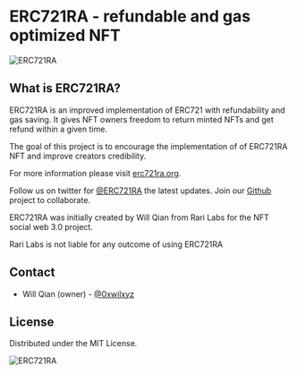 # ERC721RA - refundable and gas optimized NFT

![ERC721RA](https://raw.githubusercontent.com/rarilabs/ERC721RA/main/assets/erc721ra-small.png)

## What is ERC721RA?

ERC721RA is an improved implementation of ERC721 with refundability and gas saving. 
It gives NFT owners freedom to return minted NFTs and get refund within a given time.

The goal of this project is to encourage the implementation of of ERC721RA NFT and improve creators credibility.

For more information please visit [erc721ra.org](https://erc721ra.org).

Follow us on twitter for [@ERC721RA](https://twitter.com/erc721ra) the latest updates. Join our [Github](https://github.com/erc721ra) project to collaborate.


ERC721RA was initially created by Will Qian from Rari Labs for the NFT social web 3.0 project.

Rari Labs is not liable for any outcome of using ERC721RA


## Contact

- Will Qian (owner) - [@0xwilxyz](https://twitter.com/0xwilxyz)


## License

Distributed under the MIT License. 


![ERC721RA](https://raw.githubusercontent.com/rarilabs/ERC721RA/main/assets/erc721ra-banner.png)

